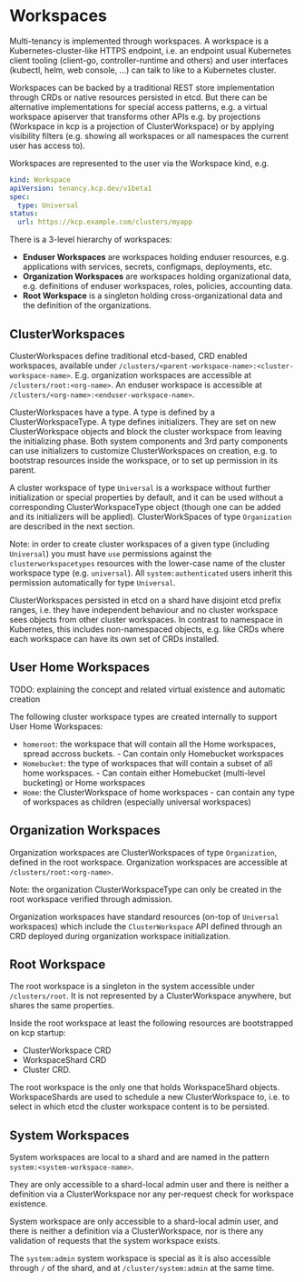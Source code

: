 # Workspaces

Multi-tenancy is implemented through workspaces. A workspace is a Kubernetes-cluster-like
HTTPS endpoint, i.e. an endpoint usual Kubernetes client tooling (client-go, controller-runtime
and others) and user interfaces (kubectl, helm, web console, ...) can talk to like to a
Kubernetes cluster.

Workspaces can be backed by a traditional REST store implementation through CRDs
or native resources persisted in etcd. But there can be alternative implementations
for special access patterns, e.g. a virtual workspace apiserver that transforms
other APIs e.g. by projections (Workspace in kcp is a projection of ClusterWorkspace)
or by applying visibility filters (e.g. showing all workspaces or all namespaces 
the current user has access to).

Workspaces are represented to the user via the Workspace kind, e.g.

```yaml
kind: Workspace
apiVersion: tenancy.kcp.dev/v1beta1
spec:
  type: Universal
status:
  url: https://kcp.example.com/clusters/myapp
```

There is a 3-level hierarchy of workspaces:

- **Enduser Workspaces** are workspaces holding enduser resources, e.g.
  applications with services, secrets, configmaps, deployments, etc.
- **Organization Workspaces** are workspaces holding organizational data, 
  e.g. definitions of enduser workspaces, roles, policies, accounting data.
- **Root Workspace** is a singleton holding cross-organizational data and
  the definition of the organizations.

## ClusterWorkspaces

ClusterWorkspaces define traditional etcd-based, CRD enabled workspaces, available
under `/clusters/<parent-workspace-name>:<cluster-workspace-name>`. E.g. organization
workspaces are accessible at `/clusters/root:<org-name>`. An enduser workspace is
accessible at `/clusters/<org-name>:<enduser-workspace-name>`.

ClusterWorkspaces have a type. A type is defined by a ClusterWorkspaceType. A type
defines initializers. They are set on new ClusterWorkspace objects and block the
cluster workspace from leaving the initializing phase. Both system components and 
3rd party components can use initializers to customize ClusterWorkspaces on creation, 
e.g. to bootstrap resources inside the workspace, or to set up permission in its parent.

A cluster workspace of type `Universal` is a workspace without further initialization 
or special properties by default, and it can be used without a corresponding 
ClusterWorkspaceType object (though one can be added and its initializers will be 
applied). ClusterWorkSpaces of type `Organization` are described in the next section.

Note: in order to create cluster workspaces of a given type (including `Universal`) 
you must have `use` permissions against the `clusterworkspacetypes` resources with the 
lower-case name of the cluster workspace type (e.g. `universal`). All `system:authenticated`
users inherit this permission automatically for type `Universal`.

ClusterWorkspaces persisted in etcd on a shard have disjoint etcd prefix ranges, i.e.
they have independent behaviour and no cluster workspace sees objects from other
cluster workspaces. In contrast to namespace in Kubernetes, this includes non-namespaced
objects, e.g. like CRDs where each workspace can have its own set of CRDs installed.

## User Home Workspaces

TODO: explaining the concept and related virtual existence and automatic creation 

The following cluster workspace types are created internally to support User Home Workspaces:

* `homeroot`: the workspace that will contain all the Home workspaces, spread accross buckets. - Can contain only Homebucket workspaces
* `Homebucket`: the type of workspaces that will contain a subset of all home workspaces. - Can contain either Homebucket (multi-level bucketing) or Home workspaces
* `Home`: the ClusterWorkspace of home workspaces - can contain any type of workspaces as children (especially universal workspaces)

## Organization Workspaces

Organization workspaces are ClusterWorkspaces of type `Organization`, defined in the
root workspace. Organization workspaces are accessible at `/clusters/root:<org-name>`.

Note: the organization ClusterWorkspaceType can only be created in the root workspace
verified through admission.

Organization workspaces have standard resources (on-top of `Universal` workspaces) 
which include the `ClusterWorkspace` API defined through an CRD deployed during
organization workspace initialization.

## Root Workspace

The root workspace is a singleton in the system accessible under `/clusters/root`.
It is not represented by a ClusterWorkspace anywhere, but shares the same properties.

Inside the root workspace at least the following resources are bootstrapped on
kcp startup:

- ClusterWorkspace CRD
- WorkspaceShard CRD
- Cluster CRD.

The root workspace is the only one that holds WorkspaceShard objects. WorkspaceShards
are used to schedule a new ClusterWorkspace to, i.e. to select in which etcd the
cluster workspace content is to be persisted.

## System Workspaces

System workspaces are local to a shard and are named in the pattern `system:<system-workspace-name>`.

They are only accessible to a shard-local admin user and there is neither a definition
via a ClusterWorkspace nor any per-request check for workspace existence.

System workspace are only accessible to a shard-local admin user, and there is 
neither a definition via a ClusterWorkspace, nor is there any validation of requests 
that the system workspace exists.

The `system:admin` system workspace is special as it is also accessible through `/`
of the shard, and at `/cluster/system:admin` at the same time.

